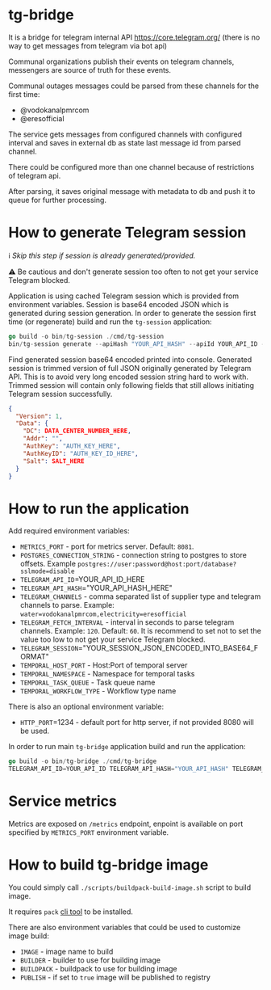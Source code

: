 # tg-bridge

It is a bridge for telegram internal API https://core.telegram.org/ (there is no way to get messages from telegram via bot api)

Communal organizations publish their events on telegram channels, messengers are source of truth for these events.

Communal outages messages could be parsed from these channels for the first time:

* @vodokanalpmrcom
* @eresofficial

The service gets messages from configured channels with configured interval and saves in external db as state last message id from parsed channel.

There could be configured more than one channel because of restrictions of telegram api.

After parsing, it saves original message with metadata to db and push it to queue for further processing.


# How to generate Telegram session

ℹ️ _Skip this step if session is already generated/provided._

⚠️ Be cautious and don't generate session too often to not get your service Telegram blocked.

Application is using cached Telegram session which is provided from environment variables.
Session is base64 encoded JSON which is generated during session generation.
In order to generate the session first time (or regenerate) build and run the `tg-session` application:
```go
go build -o bin/tg-session ./cmd/tg-session
bin/tg-session generate --apiHash "YOUR_API_HASH" --apiId YOUR_API_ID --phone "+YOUR_PHONE"
```

Find generated session base64 encoded printed into console.
Generated session is trimmed version of full JSON originally generated by Telegram API.
This is to avoid very long encoded session string hard to work with.
Trimmed session will contain only following fields that still allows initiating Telegram session 
successfully.
```json
{
  "Version": 1,
  "Data": {
    "DC": DATA_CENTER_NUMBER_HERE,
    "Addr": "",
    "AuthKey": "AUTH_KEY_HERE",
    "AuthKeyID": "AUTH_KEY_ID_HERE",
    "Salt": SALT_HERE
  }
}
```


# How to run the application
Add required environment variables:

- `METRICS_PORT` - port for metrics server. Default: `8081`.
- `POSTGRES_CONNECTION_STRING` - connection string to postgres to store offsets. Example
  `postgres://user:password@host:port/database?sslmode=disable`
- `TELEGRAM_API_ID`=YOUR_API_ID_HERE
- `TELEGRAM_API_HASH`="YOUR_API_HASH_HERE"
- `TELEGRAM_CHANNELS` - comma separated list of supplier type and telegram channels to parse. Example:
  `water=vodokanalpmrcom,electricity=eresofficial`
- `TELEGRAM_FETCH_INTERVAL` - interval in seconds to parse telegram channels. Example: `120`. Default: `60`. It is
  recommend to set not to set the value too low to not get your service Telegram blocked.
- `TELEGRAM_SESSION`="YOUR_SESSION_JSON_ENCODED_INTO_BASE64_FORMAT"
- `TEMPORAL_HOST_PORT` - Host:Port of temporal server
- `TEMPORAL_NAMESPACE` - Namespace for temporal tasks
- `TEMPORAL_TASK_QUEUE` - Task queue name
- `TEMPORAL_WORKFLOW_TYPE` - Workflow type name

There is also an optional environment variable:
- `HTTP_PORT`=1234 - default port for http server, if not provided 8080 will be used.

In order to run main `tg-bridge` application build and run the application:
```go
go build -o bin/tg-bridge ./cmd/tg-bridge 
TELEGRAM_API_ID=YOUR_API_ID TELEGRAM_API_HASH="YOUR_API_HASH" TELEGRAM_SESSION="GENERATED_TELEGRAM_SESSION" bin/tg-bridge
```

# Service metrics

Metrics are exposed on `/metrics` endpoint, enpoint is available on port specified by `METRICS_PORT` environment
variable.

# How to build tg-bridge image

You could simply call `./scripts/buildpack-build-image.sh` script to build image.

It requires `pack` [cli tool](https://buildpacks.io/docs/for-platform-operators/how-to/integrate-ci/pack/) to be installed.

There are also environment variables that could be used to customize image build:

* `IMAGE` - image name to build
* `BUILDER` - builder to use for building image
* `BUILDPACK` - buildpack to use for building image
* `PUBLISH` - if set to `true` image will be published to registry